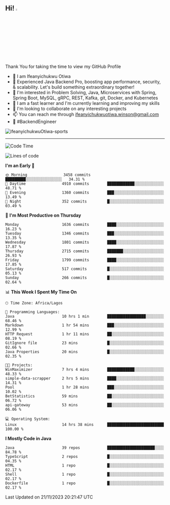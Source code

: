 <!-- BLOG-POST-LIST:START --><!-- BLOG-POST-LIST:END -->

## Hi! <img src="https://media.giphy.com/media/hvRJCLFzcasrR4ia7z/giphy.gif" width="4%"> 

Thank You for taking the time to view my GitHub Profile

- 👋 I am Ifeanyichukwu Otiwa
- 🚀 Experienced Java Backend Pro, boosting app performance, security, & scalability. Let's build something extraordinary together!
- 👀 I'm interested in Problem Solving, Java, Microservices with Spring, Spring Boot, MySQL, gRPC, REST, Kafka, git, Docker, and Kubernetes
- 🌱 I am a fast learner and I'm currently learning and improving my skills
- 💞️ I'm looking to collaborate on any interesting projects
- 📫 You can reach me through ifeanyichukwuotiwa.winson@gmail.com
- 🚀 #BackendEngineer

<p align="left" marginTop="10px"> <img src="https://komarev.com/ghpvc/?username=ifeanyichukwuOtiwa-sports&label=Profile%20views&color=0e75b6&style=for-the-badge" alt="ifeanyichukwuOtiwa-sports" /> </p>

***

<!--START_SECTION:waka-->
![Code Time](http://img.shields.io/badge/Code%20Time-1%2C932%20hrs%2026%20mins-blue)

![Lines of code](https://img.shields.io/badge/From%20Hello%20World%20I%27ve%20Written-4.1%20million%20lines%20of%20code-blue)

**I'm an Early 🐤** 

```text
🌞 Morning                3458 commits        █████████░░░░░░░░░░░░░░░░   34.31 % 
🌆 Daytime                4910 commits        ████████████░░░░░░░░░░░░░   48.71 % 
🌃 Evening                1360 commits        ███░░░░░░░░░░░░░░░░░░░░░░   13.49 % 
🌙 Night                  352 commits         █░░░░░░░░░░░░░░░░░░░░░░░░   03.49 % 
```
📅 **I'm Most Productive on Thursday** 

```text
Monday                   1636 commits        ████░░░░░░░░░░░░░░░░░░░░░   16.23 % 
Tuesday                  1346 commits        ███░░░░░░░░░░░░░░░░░░░░░░   13.35 % 
Wednesday                1801 commits        ████░░░░░░░░░░░░░░░░░░░░░   17.87 % 
Thursday                 2715 commits        ███████░░░░░░░░░░░░░░░░░░   26.93 % 
Friday                   1799 commits        ████░░░░░░░░░░░░░░░░░░░░░   17.85 % 
Saturday                 517 commits         █░░░░░░░░░░░░░░░░░░░░░░░░   05.13 % 
Sunday                   266 commits         █░░░░░░░░░░░░░░░░░░░░░░░░   02.64 % 
```


📊 **This Week I Spent My Time On** 

```text
🕑︎ Time Zone: Africa/Lagos

💬 Programming Languages: 
Java                     10 hrs 1 min        █████████████████░░░░░░░░   68.46 % 
Markdown                 1 hr 54 mins        ███░░░░░░░░░░░░░░░░░░░░░░   12.99 % 
HTTP Request             1 hr 11 mins        ██░░░░░░░░░░░░░░░░░░░░░░░   08.19 % 
GitIgnore file           23 mins             █░░░░░░░░░░░░░░░░░░░░░░░░   02.66 % 
Java Properties          20 mins             █░░░░░░░░░░░░░░░░░░░░░░░░   02.35 % 

🐱‍💻 Projects: 
WinMaximizer             7 hrs 4 mins        ████████████░░░░░░░░░░░░░   48.33 % 
simple-data-scrapper     2 hrs 5 mins        ████░░░░░░░░░░░░░░░░░░░░░   14.31 % 
Pool                     1 hr 28 mins        ███░░░░░░░░░░░░░░░░░░░░░░   10.02 % 
BetStatistics            59 mins             ██░░░░░░░░░░░░░░░░░░░░░░░   06.72 % 
api-gateway              53 mins             ██░░░░░░░░░░░░░░░░░░░░░░░   06.06 % 

💻 Operating System: 
Linux                    14 hrs 38 mins      █████████████████████████   100.00 % 
```

**I Mostly Code in Java** 

```text
Java                     39 repos            █████████████████████░░░░   84.78 % 
TypeScript               2 repos             █░░░░░░░░░░░░░░░░░░░░░░░░   04.35 % 
HTML                     1 repo              █░░░░░░░░░░░░░░░░░░░░░░░░   02.17 % 
Shell                    1 repo              █░░░░░░░░░░░░░░░░░░░░░░░░   02.17 % 
Dockerfile               1 repo              █░░░░░░░░░░░░░░░░░░░░░░░░   02.17 % 
```




 Last Updated on 21/11/2023 20:21:47 UTC
<!--END_SECTION:waka-->

<!--
<p align="center">
![trophy](https://github-profile-trophy.vercel.app/?username=ifeanyichukwuOtiwa-sports&theme=onedark) (https://github.com/ryo-ma/github-profile-trophy)
</p>
-->

<!---
ifeanyi-otiwa/ifeanyi-otiwa is a ✨ special ✨ repository because its `README.md` (this file) appears on your GitHub profile.
You can click the Preview link to take a look at your changes.
--->
